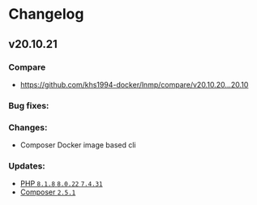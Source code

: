 # Changelog

## v20.10.21

### Compare

* https://github.com/khs1994-docker/lnmp/compare/v20.10.20...20.10

### Bug fixes:

### Changes:

* Composer Docker image based cli

### Updates:

* [PHP `8.1.8` `8.0.22` `7.4.31`](https://www.php.net/ChangeLog-8.php#8.1.8)
* [Composer `2.5.1`](https://github.com/composer/composer/releases/tag/2.5.1)
